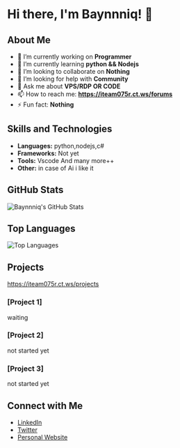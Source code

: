 # Hi there, I'm Baynnniq! 👋

## About Me

- 🔭 I’m currently working on **Programmer**
- 🌱 I’m currently learning **python && Nodejs**
- 👯 I’m looking to collaborate on **Nothing**
- 🤔 I’m looking for help with **Community**
- 💬 Ask me about **VPS/RDP OR CODE**
- 📫 How to reach me: **https://iteam075r.ct.ws/forums**
- ⚡ Fun fact: **Nothing**

## Skills and Technologies

- **Languages:** python,nodejs,c#
- **Frameworks:** Not yet 
- **Tools:** Vscode And many more++
- **Other:** in case of Ai i like it

## GitHub Stats

![Baynnniq's GitHub Stats](https://github-readme-stats.vercel.app/api?username=Baynnniq&show_icons=true&theme=radical)

## Top Languages

![Top Languages](https://github-readme-stats.vercel.app/api/top-langs/?username=Baynnniq&layout=compact&theme=radical)

## Projects
https://iteam075r.ct.ws/projects

### [Project 1]
waiting

### [Project 2]
not started yet

### [Project 3]
not started yet 

## Connect with Me

- [LinkedIn](https://www.linkedin.com/in/baynnniq)
- [Twitter](https://twitter.com/baynnniq)
- [Personal Website](https://iceogtps.free.nf)

